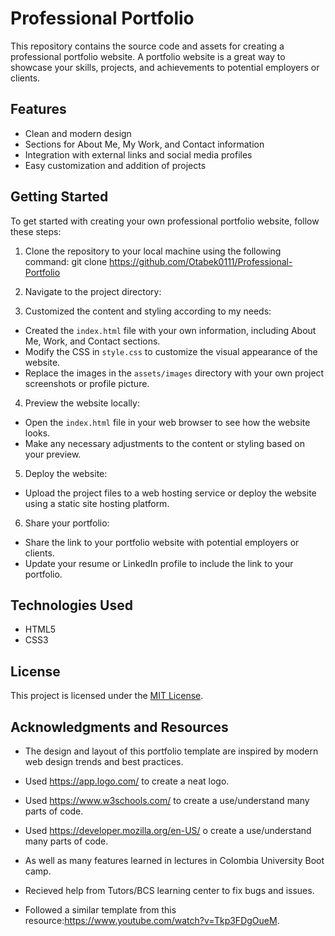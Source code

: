 # Professional Portfolio

This repository contains the source code and assets for creating a professional portfolio website. A portfolio website is a great way to showcase your skills, projects, and achievements to potential employers or clients.

## Features

- Clean and modern design
- Sections for About Me, My Work, and Contact information
- Integration with external links and social media profiles
- Easy customization and addition of projects

## Getting Started

To get started with creating your own professional portfolio website, follow these steps:

1. Clone the repository to your local machine using the following command: git clone https://github.com/Otabek0111/Professional-Portfolio

2. Navigate to the project directory:

3. Customized the content and styling according to my needs:
- Created the `index.html` file with your own information, including About Me, Work, and Contact sections.
- Modify the CSS in `style.css` to customize the visual appearance of the website.
- Replace the images in the `assets/images` directory with your own project screenshots or profile picture.

4. Preview the website locally:
- Open the `index.html` file in your web browser to see how the website looks.
- Make any necessary adjustments to the content or styling based on your preview.

5. Deploy the website:
- Upload the project files to a web hosting service or deploy the website using a static site hosting platform.

6. Share your portfolio:
- Share the link to your portfolio website with potential employers or clients.
- Update your resume or LinkedIn profile to include the link to your portfolio.

## Technologies Used

- HTML5
- CSS3

## License

This project is licensed under the [MIT License](LICENSE).

## Acknowledgments and Resources 

- The design and layout of this portfolio template are inspired by modern web design trends and best practices.
- Used https://app.logo.com/ to create a neat logo.

- Used https://www.w3schools.com/ to create a use/understand many parts of code.

- Used https://developer.mozilla.org/en-US/ o create a use/understand many parts of code.
- As well as many features learned in lectures in Colombia University Boot camp. 

- Recieved help from Tutors/BCS learning center to fix bugs and issues.

- Followed a similar template from this resource:https://www.youtube.com/watch?v=Tkp3FDgOueM.
